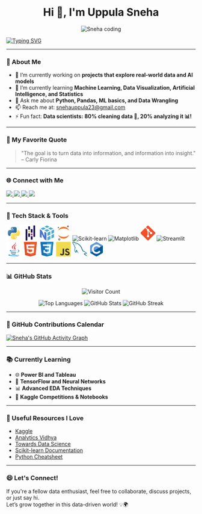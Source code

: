 <h1 align="center">Hi 👋, I'm Uppula Sneha</h1>

<!-- 🧑‍💻 Updated Illustration -->
<div style="text-align: center;">
  <img alt="Sneha coding" width="400" src="https://raw.githubusercontent.com/snehauppula/snehauppula/main/coding.png" />
</div>


<p align="center"></p>

<a href="https://git.io/typing-svg">
  <img src="https://readme-typing-svg.demolab.com?font=Fira+Code&pause=1000&color=22D3EE&center=true&vCenter=true&width=435&lines=Math+Lover;AI+Enthusiast;Tech+Enthusiast" alt="Typing SVG" />
</a>

---

### 🚀 About Me

- 🔭 I’m currently working on **projects that explore real-world data and AI models**
- 🌱 I’m currently learning **Machine Learning, Data Visualization, Artificial Intelligence, and Statistics**
- 💬 Ask me about **Python, Pandas, ML basics, and Data Wrangling**
- 📫 Reach me at: snehauppula23@gmail.com  
- ⚡ Fun fact: **Data scientists: 80% cleaning data 🧹, 20% analyzing it 📊!**

---

### 📌 My Favorite Quote

> "The goal is to turn data into information, and information into insight." – Carly Fiorina

---

### 🌐 Connect with Me

<p align="left">
  <a href="https://www.linkedin.com/in/snehauppula/" target="blank">
    <img src="https://img.shields.io/badge/LinkedIn-blue?style=for-the-badge&logo=linkedin&logoColor=white" />
  </a>
  <a href="https://www.instagram.com/sneha.uppula_23/" target="blank">
    <img src="https://img.shields.io/badge/Instagram-E4405F?style=for-the-badge&logo=instagram&logoColor=white" />
  </a>
  <a href="mailto:snehauppula23@gmail.com">
    <img src="https://img.shields.io/badge/Gmail-D14836?style=for-the-badge&logo=gmail&logoColor=white" />
  </a>
  <a href="https://discord.gg/https://discord.gg/zeG7d9cucB" target="blank">
    <img src="https://img.shields.io/badge/Discord-7289DA?style=for-the-badge&logo=discord&logoColor=white" />
  </a>
</p>

---

### 🧠 Tech Stack & Tools
<p align="left">
  <img src="https://raw.githubusercontent.com/devicons/devicon/master/icons/python/python-original.svg" alt="Python" width="40" height="40" />
  <img src="https://raw.githubusercontent.com/devicons/devicon/master/icons/pandas/pandas-original.svg" alt="Pandas" width="40" height="40" />
  <img src="https://raw.githubusercontent.com/devicons/devicon/master/icons/numpy/numpy-original.svg" alt="NumPy" width="40" height="40" />
  <img src="https://raw.githubusercontent.com/devicons/devicon/master/icons/jupyter/jupyter-original.svg" alt="Jupyter" width="40" height="40" />
  <img src="https://upload.wikimedia.org/wikipedia/commons/0/05/Scikit_learn_logo_small.svg" alt="Scikit-learn" width="40" height="40" />
  <img src="https://upload.wikimedia.org/wikipedia/commons/8/84/Matplotlib_icon.svg" alt="Matplotlib" width="40" height="40" />
  <img src="https://raw.githubusercontent.com/devicons/devicon/master/icons/git/git-original.svg" alt="Git" width="40" height="40" />
  <img src="https://streamlit.io/images/brand/streamlit-logo-secondary-colormark-darktext.svg" alt="Streamlit" width="90" />
  <img src="https://raw.githubusercontent.com/devicons/devicon/master/icons/java/java-original.svg" alt="Java" width="40" height="40" />
  <img src="https://raw.githubusercontent.com/devicons/devicon/master/icons/html5/html5-original.svg" alt="HTML" width="40" height="40" />
  <img src="https://raw.githubusercontent.com/devicons/devicon/master/icons/css3/css3-original.svg" alt="CSS" width="40" height="40" />
  <img src="https://raw.githubusercontent.com/devicons/devicon/master/icons/javascript/javascript-original.svg" alt="JavaScript" width="40" height="40" />
  <img src="https://raw.githubusercontent.com/devicons/devicon/master/icons/mysql/mysql-original.svg" alt="SQL" width="40" height="40" />
  <img src="https://raw.githubusercontent.com/devicons/devicon/master/icons/c/c-original.svg" alt="C" width="40" height="40" />
</p>

---

### 📊 GitHub Stats

<p align="center">
  <img src="https://profile-counter.glitch.me/uppulasneha/count.svg" alt="Visitor Count" />
</p>

<p align="center">
  <img src="https://github-readme-stats.vercel.app/api/top-langs?username=snehauppula&show_icons=true&locale=en&layout=compact&theme=tokyonight" height="150" alt="Top Languages" />
  <img src="https://github-readme-stats.vercel.app/api?username=snehauppula&show_icons=true&locale=en&theme=tokyonight" height="150" alt="GitHub Stats" />
  <img src="https://github-readme-streak-stats.herokuapp.com/?user=snehauppula&theme=tokyonight" height="150" alt="GitHub Streak" />
</p>

---

### 📅 GitHub Contributions Calendar

[![Sneha's GitHub Activity Graph](https://github-readme-activity-graph.vercel.app/graph?username=snehauppula&theme=tokyo-night)](https://github.com/ashutosh00710/github-readme-activity-graph)

---

### 📚 Currently Learning

- 🌐 **Power BI and Tableau**
- 🤖 **TensorFlow and Neural Networks**
- 📊 **Advanced EDA Techniques**
- 📘 **Kaggle Competitions & Notebooks**

---

### 🔗 Useful Resources I Love

- [Kaggle](https://www.kaggle.com/)
- [Analytics Vidhya](https://www.analyticsvidhya.com/)
- [Towards Data Science](https://towardsdatascience.com/)
- [Scikit-learn Documentation](https://scikit-learn.org/)
- [Python Cheatsheet](https://www.pythoncheatsheet.org/)

---

### 😄 Let's Connect!

If you're a fellow data enthusiast, feel free to collaborate, discuss projects, or just say hi.  
Let’s grow together in this data-driven world! 💡🌍
